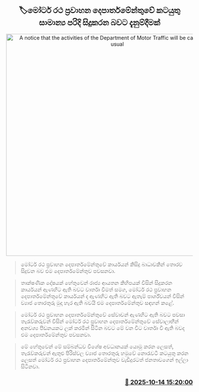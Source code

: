 <p align='center'><b><h2 align='center' title='A notice that the activities of the Department of Motor Traffic will be carried out as usual'>🏷මෝටර් රථ ප්‍රවාහන දෙපාර්තමේන්තුවේ කටයුතු සාමාන්‍ය පරිදි සිදුකරන බවට දැනුම්දීමක්</h2></b></p>
<p align='center'><img src='https://helakuru.sgp1.cdn.digitaloceanspaces.com/esana/images/lib/motor-Transport.jpg' width='600' alt='A notice that the activities of the Department of Motor Traffic will be carried out as usual'></p>

> මෝටර් රථ ප්‍රවාහන දෙපාර්තමේන්තුවේ කාර්යයන් කිසිදු බාධාවකින් තොරව සිදුවන බව එම දෙපාර්තමේන්තුව පවසනව‍ා.

> තාක්ෂණික දෝෂයක් හේතුවෙන් රාජ්‍ය ආයතන කිහිපයක් විසින් සිදුකරන කාර්යයන් ඇණහිට ඇති බවට වාර්තා වීමත් සමග, මෝටර් රථ ප්‍රවාහන දෙපාර්තමේන්තුවේ කාර්යයන් ද ඇණහිට ඇති බවට ඇතැම් පාර්ශ්වයන් විසින් ව්‍යාජ තොරතුරු මුදා හැර ඇති බවයි එම දෙපාර්තමේන්තුව සඳහන් කළේ.

> මෝටර් රථ ප්‍රවාහන දෙපාර්තමේන්තුවේ සේවාවන් ඇණහිට ඇති බවට පවසා තැරැව්කරුවන් විසින් මෝටර් රථ ප්‍රවාහන දෙපාර්තමේන්තුවේ සේවාලාභීන් අනවශ්‍ය පීඩනයකට ලක් කරමින් සිටින බවට මේ වන විට වාර්තා වී ඇති බවද එම දෙපාර්තමේන්තුව පවසනවා.

> මේ හේතුවෙන් මේ සම්බන්ධව විශේෂ අවධානයක් යොමු කරන ලෙසත්, තැරැව්කරුවන් ඇතුළු පිරිස්වල ව්‍යාජ තොරතුරු හමුවේ නොරැවටී කටයුතු කරන ලෙසත් මෝටර් රථ ප්‍රවාහන දෙපාර්තමේන්තුව වැඩිදුරටත් ජනතාවගෙන් ඉල්ලා සිටිනවා.



<h3 align='right'><a href='https://www.helakuru.lk/esana/p/114486/'>📅 2025-10-14 15:20:00</a></h3>
